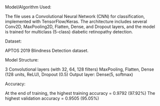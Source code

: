 Model/Algorithm Used:

The file uses a Convolutional Neural Network (CNN) for classification, implemented with TensorFlow/Keras. The architecture includes several Conv2D, MaxPooling2D, Flatten, Dense, and Dropout layers, and the model is trained for multiclass (5-class) diabetic retinopathy detection.

Dataset: 

 APTOS 2019 Blindness Detection dataset.


Model Structure:

3 Convolutional layers (with 32, 64, 128 filters)
MaxPooling, Flatten, Dense (128 units, ReLU), Dropout (0.5)
Output layer: Dense(5, softmax)

Accuracy:

At the end of training, the highest training accuracy = 0.9792 (97.92%)
The highest validation accuracy = 0.9505 (95.05%)